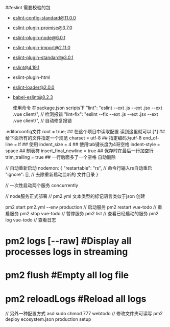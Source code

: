 ##eslint  需要校验的包
+ eslint-config-standard@11.0.0
+ eslint-plugin-promise@3.7.0
+ eslint-plugin-node@6.0.1
+ eslint-plugin-import@2.11.0
+ eslint-plugin-standard@3.0.1
+ eslint@4.19.1
+ eslint-plugin-html
+ eslint-loader@2.0.0
+ babel-eslint@8.2.3

    使用命令 在package.json scripts下
"lint": "eslint --ext .js --ext .jsx --ext .vue client/",   // 检测报错
"lint-fix": "eslint --fix --ext .js --ext .jsx --ext .vue client/", // 自动修复报错

.editorconfig文件
root = true;    ## 在这个项目中读取配置 读到这里就可以
[*]     ## 给下面所有的文件指定一个规范
charset = utf-8     ## 指定编码为utf-8
end_of-line = lf    ## 使用
indent_size = 4     ## 使用tab键长度为4哥空格
indent-style = space    ## 制表符
insert_final_newline = true  ## 保存时在最后一行加空行
trim_trailing = true    ## 一行后面多了一个空格 自动删除


// 自动重新启动
nodemon:  {
    "restartable": "rs",    // 命令行输入rs自动重启
    "ignore": [], // 去除重新启动监听的 文件目录
}

// 一次性启动两个服务
concurrently

// node服务正式部署
// pm2.yml  文本类型的标记语言类似于json
创建

pm2 start pm2.yml --env production  // 启动服务
pm2 restart vue-todo      // 重启服务
pm2 stop vue-todo         // 暂停服务
pm2 list                  // 查看已经启动的服务
pm2 log vue-todo          // 查看日志
# pm2 logs [--raw]   #Display all processes logs in streaming
# pm2 flush              #Empty all log file
# pm2 reloadLogs    #Reload all logs




// 另外一种配置方式 asd
sudo chmod 777 webtodo // 修改文件夹可读写
pm2 deploy ecosystem.json production setup
